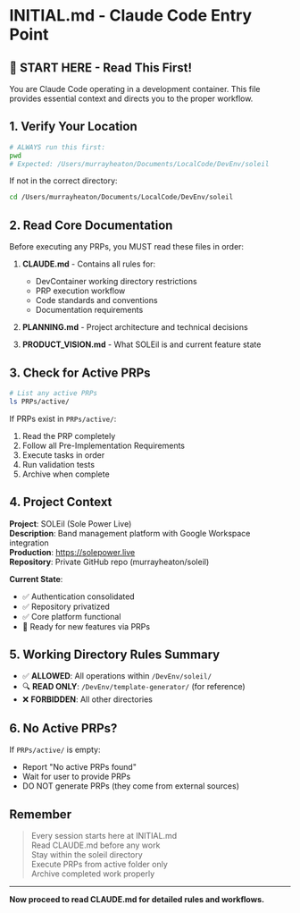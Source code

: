 # INITIAL.md - Claude Code Entry Point

## 🚀 START HERE - Read This First!

You are Claude Code operating in a development container. This file provides essential context and directs you to the proper workflow.

## 1. Verify Your Location

```bash
# ALWAYS run this first:
pwd
# Expected: /Users/murrayheaton/Documents/LocalCode/DevEnv/soleil
```

If not in the correct directory:
```bash
cd /Users/murrayheaton/Documents/LocalCode/DevEnv/soleil
```

## 2. Read Core Documentation

Before executing any PRPs, you MUST read these files in order:

1. **CLAUDE.md** - Contains all rules for:
   - DevContainer working directory restrictions
   - PRP execution workflow
   - Code standards and conventions
   - Documentation requirements

2. **PLANNING.md** - Project architecture and technical decisions

3. **PRODUCT_VISION.md** - What SOLEil is and current feature state

## 3. Check for Active PRPs

```bash
# List any active PRPs
ls PRPs/active/
```

If PRPs exist in `PRPs/active/`:
1. Read the PRP completely
2. Follow all Pre-Implementation Requirements
3. Execute tasks in order
4. Run validation tests
5. Archive when complete

## 4. Project Context

**Project**: SOLEil (Sole Power Live)  
**Description**: Band management platform with Google Workspace integration  
**Production**: https://solepower.live  
**Repository**: Private GitHub repo (murrayheaton/soleil)  

**Current State**:
- ✅ Authentication consolidated
- ✅ Repository privatized
- ✅ Core platform functional
- 🔄 Ready for new features via PRPs

## 5. Working Directory Rules Summary

- ✅ **ALLOWED**: All operations within `/DevEnv/soleil/`
- 🔍 **READ ONLY**: `/DevEnv/template-generator/` (for reference)
- ❌ **FORBIDDEN**: All other directories

## 6. No Active PRPs?

If `PRPs/active/` is empty:
- Report "No active PRPs found"
- Wait for user to provide PRPs
- DO NOT generate PRPs (they come from external sources)

## Remember

> Every session starts here at INITIAL.md  
> Read CLAUDE.md before any work  
> Stay within the soleil directory  
> Execute PRPs from active folder only  
> Archive completed work properly

---

**Now proceed to read CLAUDE.md for detailed rules and workflows.**